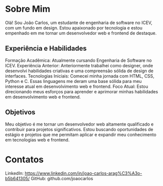 # Sobre Mim
Olá! Sou João Carlos, um estudante de engenharia de software no ICEV, com um fundo em design. Estou apaixonado por tecnologia e estou empenhado em me tornar um desenvolvedor web e frontend de destaque.

## Experiência e Habilidades
Formação Acadêmica: Atualmente cursando Engenharia de Software no ICEV.
Experiência Anterior: Anteriormente trabalhei como designer, onde desenvolvi habilidades criativas e uma compreensão sólida de design de interfaces.
Tecnologias Iniciais: Comecei minha jornada com HTML, CSS, Python e C. Essas linguagens me deram uma base sólida para meu interesse atual em desenvolvimento web e frontend.
Foco Atual: Estou direcionando meus esforços para aprender e aprimorar minhas habilidades em desenvolvimento web e frontend.
## Objetivos
Meu objetivo é me tornar um desenvolvedor web altamente qualificado e contribuir para projetos significativos. Estou buscando oportunidades de estágio e projetos que me permitam aplicar e expandir meu conhecimento em tecnologias web e frontend.

# Contatos
LinkedIn: https://www.linkedin.com/in/joao-carlos-arag%C3%A3o-b5b641305/
GitHub: github.com/joaocarlos
